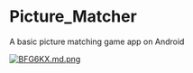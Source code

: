 # Picture_Matcher
A basic picture matching game app on Android

[![BFG6KX.md.png](https://iili.io/BFG6KX.md.png)](https://freeimage.host/i/BFG6KX)
